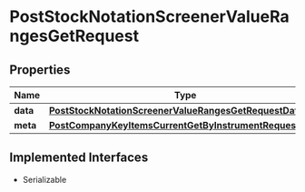 

# PostStockNotationScreenerValueRangesGetRequest


## Properties

Name | Type | Description | Notes
------------ | ------------- | ------------- | -------------
**data** | [**PostStockNotationScreenerValueRangesGetRequestData**](PostStockNotationScreenerValueRangesGetRequestData.md) |  |  [optional]
**meta** | [**PostCompanyKeyItemsCurrentGetByInstrumentRequestMeta**](PostCompanyKeyItemsCurrentGetByInstrumentRequestMeta.md) |  |  [optional]


## Implemented Interfaces

* Serializable


